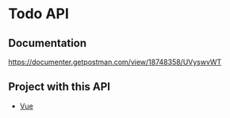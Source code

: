 # Todo API
## Documentation
https://documenter.getpostman.com/view/18748358/UVyswvWT
## Project with this API
- [Vue](https://github.com/BagoesPantera/todo-list-vue)

